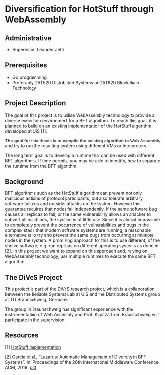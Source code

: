 # Diversification for HotStuff through WebAssembly

## Administrative

- Supervisor: Leander Jehl

## Prerequisites

- Go programming
- Preferably DAT520 Distributed Systems or DAT620 Blockchain Technology

## Project Description

The goal of this project is to utilise WebAssembly technology to provide a diverse execution environment for a BFT algorithm.
To reach this goal, it is planned to build on an existing implementation of the HotStuff algorithm, developed at UiS [1].

The goal for this thesis is to compile the existing algorithm to Web Assembly and try to run the resulting system using different VMs or Interpreters.

The long term goal is to develop a runtime that can be used with different BFT algorithms.
If time permits, you may be able to identify, how to separate the runtime from the BFT algorithm.

## Background

BFT algorithms such as the HotStuff algorithm can prevent not only malicious actions of protocol participants, but also tolerate arbitrary software failures and outsider attacks on the system. However this guarantee requires that nodes fail independently. If the same software bug causes all replicas to fail, or the same vulnerability allows an attacker to subvert all machines, the system is of little use. Since it is almost impossible to completely prevent the occurrence of vulnerabilities and bugs in the complex stack that modern software systems are running, a reasonable alternative is to try and prevent the same bugs from occurring at multiple nodes in the system. A promising approach for this is to use different, of the shelve software, e.g. run replicas on different operating systems as done in [2].
In this project we want to expand on this approach and, relying on WebAssembly technology, use multiple runtimes to execute the same BFT algorithm.

## The DiVeS Project

This project is part of the DiVeS research project, which is a collaboration between the Reliable Systems Lab at UiS and the Distributed Systems group at TU Braunschweig, Germany.

The group in Braunschweig has significant experience with the instrumentation of Web Assembly and Prof. Kapitza from Braunschweig will participate in the supervision.

## Resources

[1] [HotStuff implementation](https://github.com/relab/hotstuff)

[2] Garcia et al., “Lazarus: Automatic Management of Diversity in BFT Systems”. In:
Proceedings of the 20th International Middleware Conference. ACM, 2019. [pdf](http://www.di.fc.ul.pt/~bessani/publications/middleware19-lazarus.pdf)
